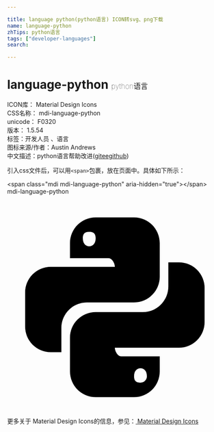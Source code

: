 ```yaml
---

title: language python(python语言) ICON转svg、png下载
name: language-python
zhTips: python语言
tags: ["developer-languages"]
search: 

---
```


# language-python  <small style="font-size: 60%;font-weight: 100">python语言</small>


<div class="detail-page">
<p>
<span>
ICON库：
<span class="badge-secondary badge">Material Design Icons</span> 
</span>
<br/>
<span>
CSS名称：
<span class="badge-secondary badge">mdi-language-python</span> 
</span>
<br/>
<span>
unicode：
<span class="badge-secondary badge">F0320</span> 
<copy-btn content='F0320' btn-title=""></copy-btn>
<copy-btn :content='String.fromCodePoint(parseInt("F0320", 16))' btn-title="复制U"></copy-btn>
</span>
<br/>
<span>
版本：
<span class="badge-secondary badge">1.5.54</span> 
</span><br/><span>标签：<span class="badge-light badge"><router-link to="/tags/developer-languages.html">开发人员 、语言</router-link></span></span>
<br/>
<span>图标来源/作者：<span class="badge-light badge">Austin Andrews</span></span> 
<br/>
<span class="zh-detail">中文描述：<span class="badge-primary badge">python语言</span><span class="help-link"><span>帮助改进</span>(<a href="https://gitee.com/liuwave/icon-helper/edit/master/json/material/language-python.json" target="_blank" rel="noopener noreferrer">gitee</a><a href="https://github.com/liuwave/icon-helper/edit/master/json/material/language-python.json" target="_blank" rel="noopener noreferrer">github</a></span>)</span><br/>
</p>
</div>
<div class="alert alert-dark">
  <i class="mdi mdi-language-python mdi-48px"></i>
  <i class="mdi mdi-language-python mdi-36px"></i>
  <i class="mdi mdi-language-python mdi-24px"></i>
  <i class="mdi mdi-language-python mdi-18px"></i>
</div>
<div>
  <p>引入css文件后，可以用<code>&lt;span&gt;</code>包裹，放在页面中。具体如下所示：    
  </p>
  <div class="alert alert-primary" style="font-size: 14px">
    &lt;span class="mdi mdi-language-python" aria-hidden="true"&gt;&lt;/span&gt;
    <copy-btn content='<span class="mdi mdi-language-python" aria-hidden="true"></span>'></copy-btn>
  </div>
  <div class="alert alert-secondary">
    <i class="mdi mdi-language-python"
    style="font-size: 24px"
    aria-hidden="true"></i> mdi-language-python
    <copy-btn content="mdi-language-python" btn-title="复制图标名称"></copy-btn>
  </div>
</div>
<div id="svg" class="svg-wrap">
<svg xmlns="http://www.w3.org/2000/svg" viewBox="0 0 24 24"><path d="M19.14,7.5A2.86,2.86 0 0,1 22,10.36V14.14A2.86,2.86 0 0,1 19.14,17H12C12,17.39 12.32,17.96 12.71,17.96H17V19.64A2.86,2.86 0 0,1 14.14,22.5H9.86A2.86,2.86 0 0,1 7,19.64V15.89C7,14.31 8.28,13.04 9.86,13.04H15.11C16.69,13.04 17.96,11.76 17.96,10.18V7.5H19.14M14.86,19.29C14.46,19.29 14.14,19.59 14.14,20.18C14.14,20.77 14.46,20.89 14.86,20.89A0.71,0.71 0 0,0 15.57,20.18C15.57,19.59 15.25,19.29 14.86,19.29M4.86,17.5C3.28,17.5 2,16.22 2,14.64V10.86C2,9.28 3.28,8 4.86,8H12C12,7.61 11.68,7.04 11.29,7.04H7V5.36C7,3.78 8.28,2.5 9.86,2.5H14.14C15.72,2.5 17,3.78 17,5.36V9.11C17,10.69 15.72,11.96 14.14,11.96H8.89C7.31,11.96 6.04,13.24 6.04,14.82V17.5H4.86M9.14,5.71C9.54,5.71 9.86,5.41 9.86,4.82C9.86,4.23 9.54,4.11 9.14,4.11C8.75,4.11 8.43,4.23 8.43,4.82C8.43,5.41 8.75,5.71 9.14,5.71Z" /></svg>
</div>
<detail full-name='mdi-language-python'></detail>
    
<div><p>更多关于 Material Design Icons的信息，参见：<a target="_blank" href="https://iconhelper.cn/material.html"> Material Design Icons</a>
</p></div>

